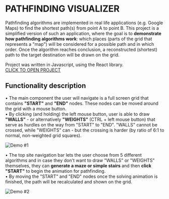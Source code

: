 # PATHFINDING VISUALIZER

Pathfinding algorithms are implemented in real life applications (e.g. Google Maps) to find the shortest path(s) from point A to point B. This project is a simplified version of such an application, where the goal is to <b>demonstrate how pathfinding algorithms work</b>: which places (parts of the grid that represents a "map") will be considered for a possible path and in which order. Once the algorithm reaches conclusion, a reconstructed (shortest) path to the target destination will be drawn on the grid.<br />

Project was written in Javascript, using the React library.<br />
[CLICK TO OPEN PROJECT](https://holpet.github.io/pathfinder/)

## Functionality description

• The main component the user will navigate is a full screen grid that contains <b>"START"</b> and <b>"END"</b> nodes. These nodes can be moved around the grid with a mouse button. <br />
• By clicking (and holding) the left mouse button, user is able to draw <b>"WALLS"</b> - or alternatively <b>"WEIGHTS"</b> (CTRL + left mouse button) that serve as hurdles on the way from "START" to "END". "WALLS" cannot be crossed, while "WEIGHTS" can - but the crossing is harder (by ratio of 6:1 to normal, non-weighted grid squares). <br />

![Demo #1](/src/img/demo1.gif/)

• The top site navigation bar lets the user choose from 5 different algorithms and in case they don't want to draw "WALLS" or "WEIGHTS" themselves, they can <b>generate a maze or simple stairs</b> and then <b>click "START"</b> to begin the animation for pathfinding.<br />
• By moving the "START" and "END" nodes once the solving animation is finished, the path will be recalculated and shown on the grid.<br />

![Demo #2](/src/img/demo2.gif/)

